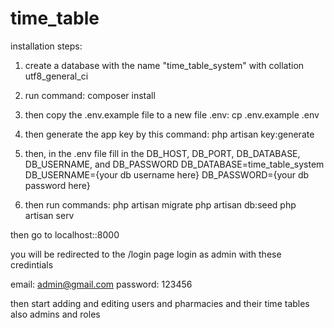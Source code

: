 # time_table
installation steps:

1) create a database with the name "time_table_system" with collation utf8_general_ci

2) run command:
	composer install

3) then copy the .env.example file to a new file .env:
	cp .env.example .env 
4) then generate the app key by this command:
	php artisan key:generate

5) then, in the .env file fill in the DB_HOST, DB_PORT, DB_DATABASE, DB_USERNAME, and DB_PASSWORD
    DB_DATABASE=time_table_system
    DB_USERNAME={your db username here}
    DB_PASSWORD={your db password here}

6) then run commands:
    php artisan migrate
    php artisan db:seed
    php artisan serv

then go to localhost::8000

you will be redirected to the /login page
login as admin with these credintials

email: admin@gmail.com
password: 123456

then start adding and editing users and pharmacies and their time tables 
also admins and roles
